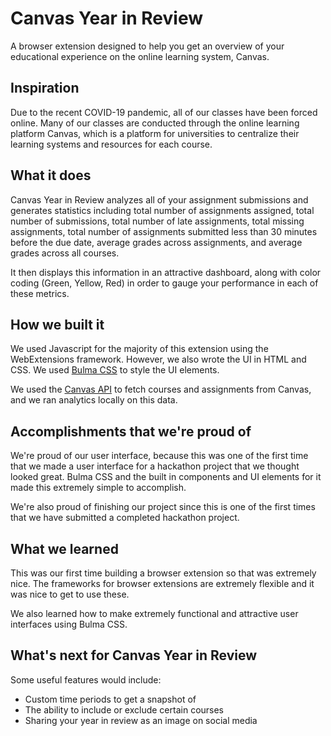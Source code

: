 # Canvas Year in Review

A browser extension designed to help you get an overview of your educational experience on the online learning system, Canvas.

## Inspiration

Due to the recent COVID-19 pandemic, all of our classes have been forced online. Many of our classes are conducted through the online learning platform Canvas, which is a platform for universities to centralize their learning systems and resources for each course.

## What it does

Canvas Year in Review analyzes all of your assignment submissions and generates statistics including total number of assignments assigned, total number of submissions, total number of late assignments, total missing assignments, total number of assignments submitted less than 30 minutes before the due date, average grades across assignments, and average grades across all courses.

It then displays this information in an attractive dashboard, along with color coding (Green, Yellow, Red) in order to gauge your performance in each of these metrics.

## How we built it

We used Javascript for the majority of this extension using the WebExtensions framework. However, we also wrote the UI in HTML and CSS. We used [Bulma CSS](https://bulma.io/) to style the UI elements.

We used the [Canvas API](https://canvas.instructure.com/doc/api/) to fetch courses and assignments from Canvas, and we ran analytics locally on this data.

## Accomplishments that we're proud of

We're proud of our user interface, because this was one of the first time that we made a user interface for a hackathon project that we thought looked great. Bulma CSS and the built in components and UI elements for it made this extremely simple to accomplish.

We're also proud of finishing our project since this is one of the first times that we have submitted a completed hackathon project.

## What we learned

This was our first time building a browser extension so that was extremely nice. The frameworks for browser extensions are extremely flexible and it was nice to get to use these.

We also learned how to make extremely functional and attractive user interfaces using Bulma CSS.

## What's next for Canvas Year in Review

Some useful features would include:

- Custom time periods to get a snapshot of
- The ability to include or exclude certain courses
- Sharing your year in review as an image on social media
